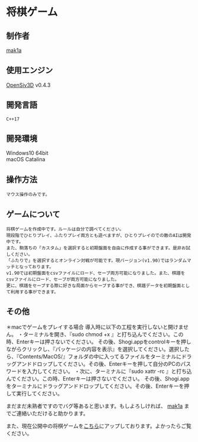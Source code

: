 ﻿# 将棋ゲーム

## 制作者

[mak1a](https://twitter.com/mak1a_ctrl/)

## 使用エンジン

[OpenSiv3D](https://siv3d.github.io/ja-jp/) v0.4.3

## 開発言語

    C++17

## 開発環境

Windows10 64bit<br>
macOS Catalina

## 操作方法

    マウス操作のみです。

## ゲームについて

    将棋ゲームを作成中です。ルールは自分で調べてください。
    現段階でひとりプレイ、ふたりプレイ両方とも遊べますが、ひとりプレイのでの敵のAIは開発中です。
    また、駒落ちの「カスタム」を選択すると初期盤面を自由に作成する事ができます。是非お試しください。
    「ふたりで」を選択するとオンライン対戦が可能です。現バージョン(v1.90)ではランダムマッチとなっております。
    v1.90では初期盤面をcsvファイルにロード、セーブ両方可能になりました。また、棋譜をcsvファイルにロード、セーブが両方可能になりました。
    更に、棋譜をセーブする際に好きな局面からセーブする事ができ、棋譜データを初期盤面として利用する事ができます。

## その他

＊macでゲームをプレイする場合
導入時に以下の工程を実行しないと開けません。
・ターミナルを開き、『sudo chmod +x 』と打ち込んでください。この時、Enterキーは押さないでください。
その後、Shogi.appをcontrolキーを押しながらクリックし、『パッケージの内容を表示』を選択してください。選択したら、『Contents/MacOS/』フォルダの中に入ってるファイルをターミナルにドラッグアンドドロップしてください。その後、Enterキーを押して自分のPCのパスワードを入力してください。
・次に、ターミナルに『sudo xattr -rc 』と打ち込んでください。この時、Enterキーは押さないでください。
その後、Shogi.appをターミナルにドラッグアンドドロップしてください。その後、Enterキーを押して実行してください。

まだまだ未熟者ですのでバグ等あると思います。もしよろしければ、 [mak1a](https://twitter.com/mak1a_ctrl/) までご連絡いただけると助かります。

また、現在公開中の将棋ゲームを[こちら](https://home.tcu-ctrl.jp/pastWorks/5ee129b7e298091268ab7985)にアップしております。よかったらご覧ください。
